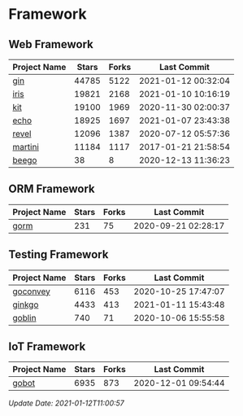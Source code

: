 # Framework

## Web Framework
| Project Name | Stars | Forks | Last Commit |
| ------------ | ----- | ----- | ----------- |
| [gin](https://github.com/gin-gonic/gin) | 44785 | 5122 | 2021-01-12 00:32:04 |
| [iris](https://github.com/kataras/iris) | 19821 | 2168 | 2021-01-10 10:16:19 |
| [kit](https://github.com/go-kit/kit) | 19100 | 1969 | 2020-11-30 02:00:37 |
| [echo](https://github.com/labstack/echo) | 18925 | 1697 | 2021-01-07 23:43:38 |
| [revel](https://github.com/revel/revel) | 12096 | 1387 | 2020-07-12 05:57:36 |
| [martini](https://github.com/go-martini/martini) | 11184 | 1117 | 2017-01-21 21:58:54 |
| [beego](https://github.com/astaxie/beego) | 38 | 8 | 2020-12-13 11:36:23 |

## ORM Framework
| Project Name | Stars | Forks | Last Commit |
| ------------ | ----- | ----- | ----------- |
| [gorm](https://github.com/jinzhu/gorm) | 231 | 75 | 2020-09-21 02:28:17 |

## Testing Framework
| Project Name | Stars | Forks | Last Commit |
| ------------ | ----- | ----- | ----------- |
| [goconvey](https://github.com/smartystreets/goconvey) | 6116 | 453 | 2020-10-25 17:47:07 |
| [ginkgo](https://github.com/onsi/ginkgo) | 4433 | 413 | 2021-01-11 15:43:48 |
| [goblin](https://github.com/franela/goblin) | 740 | 71 | 2020-10-06 15:55:58 |

## IoT Framework
| Project Name | Stars | Forks | Last Commit |
| ------------ | ----- | ----- | ----------- |
| [gobot](https://github.com/hybridgroup/gobot) | 6935 | 873 | 2020-12-01 09:54:44 |

*Update Date: 2021-01-12T11:00:57*